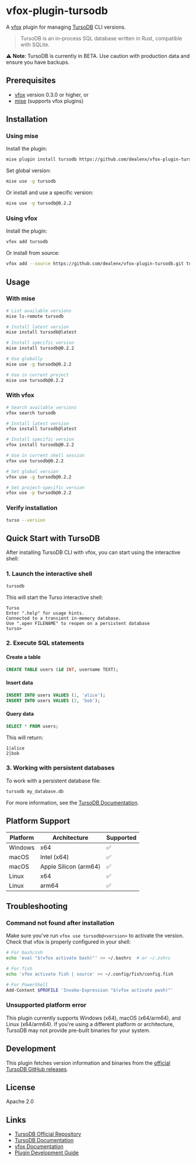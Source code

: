 # vfox-plugin-tursodb

A [vfox](https://vfox.dev/) plugin for managing [TursoDB](https://github.com/tursodatabase/turso) CLI versions.

> TursoDB is an in-process SQL database written in Rust, compatible with SQLite.

⚠️ **Note**: TursoDB is currently in BETA. Use caution with production data and ensure you have backups.

## Prerequisites

- [vfox](https://vfox.dev/) version 0.3.0 or higher, or
- [mise](https://mise.jdx.dev/) (supports vfox plugins)

## Installation

### Using mise

Install the plugin:

```bash
mise plugin install tursodb https://github.com/dealenx/vfox-plugin-tursodb
```

Set global version:

```bash
mise use -g tursodb
```

Or install and use a specific version:

```bash
mise use -g tursodb@0.2.2
```

### Using vfox

Install the plugin:

```bash
vfox add tursodb
```

Or install from source:

```bash
vfox add --source https://github.com/dealenx/vfox-plugin-tursodb.git tursodb
```

## Usage

### With mise

```bash
# List available versions
mise ls-remote tursodb

# Install latest version
mise install tursodb@latest

# Install specific version
mise install tursodb@0.2.2

# Use globally
mise use -g tursodb@0.2.2

# Use in current project
mise use tursodb@0.2.2
```

### With vfox

```bash
# Search available versions
vfox search tursodb

# Install latest version
vfox install tursodb@latest

# Install specific version
vfox install tursodb@0.2.2

# Use in current shell session
vfox use tursodb@0.2.2

# Set global version
vfox use -g tursodb@0.2.2

# Set project-specific version
vfox use -p tursodb@0.2.2
```

### Verify installation

```bash
turso --version
```

## Quick Start with TursoDB

After installing TursoDB CLI with vfox, you can start using the interactive shell:

### 1. Launch the interactive shell

```bash
tursodb
```

This will start the Turso interactive shell:

```
Turso
Enter ".help" for usage hints.
Connected to a transient in-memory database.
Use ".open FILENAME" to reopen on a persistent database
turso>
```

### 2. Execute SQL statements

#### Create a table

```sql
CREATE TABLE users (id INT, username TEXT);
```

#### Insert data

```sql
INSERT INTO users VALUES (1, 'alice');
INSERT INTO users VALUES (2, 'bob');
```

#### Query data

```sql
SELECT * FROM users;
```

This will return:

```
1|alice
2|bob
```

### 3. Working with persistent databases

To work with a persistent database file:

```bash
tursodb my_database.db
```

For more information, see the [TursoDB Documentation](https://docs.turso.tech/tursodb/quickstart).

## Platform Support

| Platform | Architecture | Supported |
|----------|-------------|-----------|
| Windows  | x64         | ✅        |
| macOS    | Intel (x64) | ✅        |
| macOS    | Apple Silicon (arm64) | ✅ |
| Linux    | x64         | ✅        |
| Linux    | arm64       | ✅        |

## Troubleshooting

### Command not found after installation

Make sure you've run `vfox use tursodb@<version>` to activate the version. Check that vfox is properly configured in your shell:

```bash
# For bash/zsh
echo 'eval "$(vfox activate bash)"' >> ~/.bashrc  # or ~/.zshrc

# For fish
echo 'vfox activate fish | source' >> ~/.config/fish/config.fish

# For PowerShell
Add-Content $PROFILE 'Invoke-Expression "$(vfox activate pwsh)"'
```

### Unsupported platform error

This plugin currently supports Windows (x64), macOS (x64/arm64), and Linux (x64/arm64). If you're using a different platform or architecture, TursoDB may not provide pre-built binaries for your system.

## Development

This plugin fetches version information and binaries from the [official TursoDB GitHub releases](https://github.com/tursodatabase/turso/releases).

## License

Apache 2.0

## Links

- [TursoDB Official Repository](https://github.com/tursodatabase/turso)
- [TursoDB Documentation](https://docs.turso.tech/tursodb/quickstart)
- [vfox Documentation](https://vfox.dev/)
- [Plugin Development Guide](https://vfox.dev/plugins/create/howto.html)

